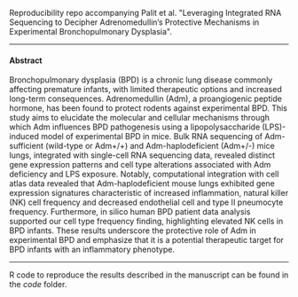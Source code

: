 Reproducibility repo accompanying Palit et al. "Leveraging Integrated RNA Sequencing to Decipher Adrenomedullin’s Protective Mechanisms in Experimental Bronchopulmonary Dysplasia".

---
#### Abstract

Bronchopulmonary dysplasia (BPD) is a chronic lung disease commonly affecting premature infants, with limited therapeutic options and increased long-term consequences. Adrenomedullin (Adm), a proangiogenic peptide hormone, has been found to protect rodents against experimental BPD. This study aims to elucidate the molecular and cellular mechanisms through which Adm influences BPD pathogenesis using a lipopolysaccharide (LPS)-induced model of experimental BPD in mice. Bulk RNA sequencing of Adm-sufficient (wild-type or Adm+/+) and Adm-haplodeficient (Adm+/-) mice lungs, integrated with single-cell RNA sequencing data, revealed distinct gene expression patterns and cell type alterations associated with Adm deficiency and LPS exposure. Notably, computational integration with cell atlas data revealed that Adm-haplodeficient mouse lungs exhibited gene expression signatures characteristic of increased inflammation, natural killer (NK) cell frequency and decreased endothelial cell and type II pneumocyte frequency. Furthermore, in silico human BPD patient data analysis supported our cell type frequency finding, highlighting elevated NK cells in BPD infants. These results underscore the protective role of Adm in experimental BPD and emphasize that it is a potential therapeutic target for BPD infants with an inflammatory phenotype.

---

R code to reproduce the results described in the manuscript can be found in the *code* folder.

